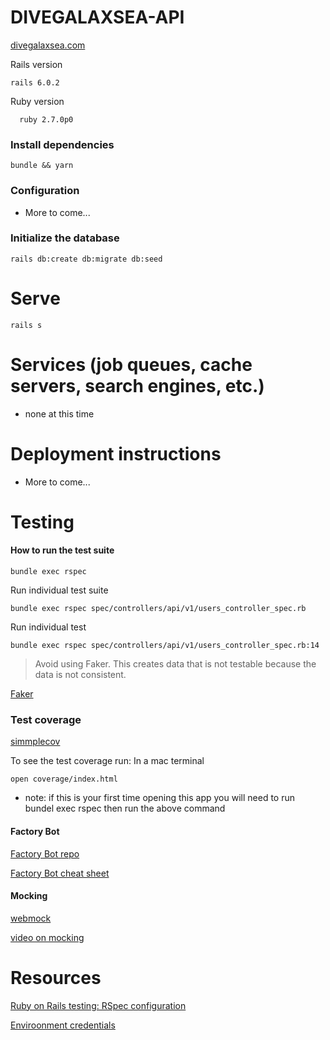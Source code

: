 # DIVEGALAXSEA-API
[divegalaxsea.com](http://divegalaxsea.com/)

Rails version
```
rails 6.0.2
```

Ruby version

```
  ruby 2.7.0p0
```

### Install dependencies

```
bundle && yarn
```

### Configuration

* More to come...

### Initialize the database

```
rails db:create db:migrate db:seed
```

# Serve
```
rails s
```


# Services (job queues, cache servers, search engines, etc.)

* none at this time

# Deployment instructions

* More to come...

# Testing

#### How to run the test suite

```
bundle exec rspec
```
Run individual test suite
```
bundle exec rspec spec/controllers/api/v1/users_controller_spec.rb
```
Run individual test
```
bundle exec rspec spec/controllers/api/v1/users_controller_spec.rb:14
```

> Avoid using Faker. This creates data that is not testable because the data
is not consistent. 

[Faker](https://github.com/faker-ruby/faker)


### Test coverage
[simmplecov](https://github.com/simplecov-ruby/simplecov)

To see the test coverage run:
In a mac terminal

```
open coverage/index.html
```

* note: if this is your first time opening this app you will need to run bundel exec rspec then run the above command



#### Factory Bot
[Factory Bot repo](https://github.com/thoughtbot/factory_bot/wiki)

[Factory Bot cheat sheet](https://devhints.io/factory_bot)

#### Mocking
[webmock](https://github.com/bblimke/webmock)

[video on mocking](https://www.youtube.com/watch?v=Okck4Fc557o)

# Resources
[Ruby on Rails testing: RSpec configuration](https://hixonrails.com/ruby-on-rails-tutorials/ruby-on-rails-testing-rspec-configuration/)

[Enviroonment credentials](https://blog.saeloun.com/2019/10/10/rails-6-adds-support-for-multi-environment-credentials.html)
